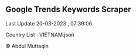 

## Google Trends Keywords Scraper 
 
Last Update 20-03-2023 , 07:39:06

Country List :
VIETNAM.json



© Abdul Muttaqin 
